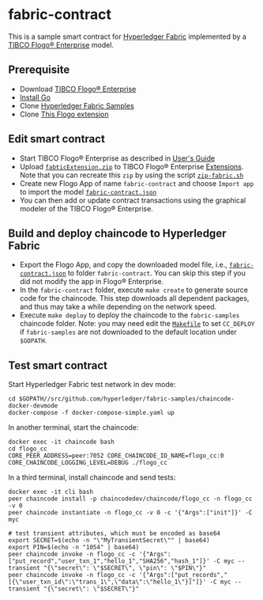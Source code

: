 # fabric-contract
This is a sample smart contract for [Hyperledger Fabric](https://www.hyperledger.org/projects/fabric) implemented by a [TIBCO Flogo® Enterprise](https://docs.tibco.com/products/tibco-flogo-enterprise-2-4-0) model.

## Prerequisite
- Download [TIBCO Flogo® Enterprise](https://edelivery.tibco.com/storefront/eval/tibco-flogo-enterprise/prod11810.html)
- [Install Go](https://golang.org/doc/install)
- Clone [Hyperledger Fabric Samples](https://github.com/hyperledger/fabric-samples)
- Clone [This Flogo extension](https://github.com/yxuco/flogo-enterprise-app)

## Edit smart contract
- Start TIBCO Flogo® Enterprise as described in [User's Guide](https://docs.tibco.com/pub/flogo/2.4.0/doc/pdf/TIB_flogo_2.4_users_guide.pdf?id=1)
- Upload [`fabticExtension.zip`](https://github.com/yxuco/flogo-enterprise-app/blob/master/fabricExtension.zip) to TIBCO Flogo® Enterprise [Extensions](http://localhost:8090/wistudio/extensions).  Note that you can recreate this `zip` by using the script [`zip-fabric.sh`](https://github.com/yxuco/flogo-enterprise-app/blob/master/zip-fabric.sh)
- Create new Flogo App of name `fabric-contract` and choose `Import app` to import the model [`fabric-contract.json`](https://github.com/yxuco/flogo-enterprise-app/blob/master/fabric-contract/fabric-contract.json)
- You can then add or update contract transactions using the graphical modeler of the TIBCO Flogo® Enterprise.

## Build and deploy chaincode to Hyperledger Fabric
- Export the Flogo App, and copy the downloaded model file, i.e., [`fabric-contract.json`](https://github.com/yxuco/flogo-enterprise-app/blob/master/fabric-contract/fabric-contract.json) to folder `fabric-contract`.  You can skip this step if you did not modify the app in Flogo® Enterprise.
- In the `fabric-contract` folder, execute `make create` to generate source code for the chaincode.  This step downloads all dependent packages, and thus may take a while depending on the network speed.
- Execute `make deploy` to deploy the chaincode to the `fabric-samples` chaincode folder.  Note: you may need edit the [`Makefile`](https://github.com/yxuco/flogo-enterprise-app/blob/master/fabric-contract/Makefile) to set `CC_DEPLOY` if `fabric-samples` are not downloaded to the default location under `$GOPATH`.

## Test smart contract
Start Hyperledger Fabric test network in dev mode:
```
cd $GOPATH//src/github.com/hyperledger/fabric-samples/chaincode-docker-devmode
docker-compose -f docker-compose-simple.yaml up
```
In another terminal, start the chaincode:
```
docker exec -it chaincode bash
cd flogo_cc
CORE_PEER_ADDRESS=peer:7052 CORE_CHAINCODE_ID_NAME=flogo_cc:0 CORE_CHAINCODE_LOGGING_LEVEL=DEBUG ./flogo_cc
```
In a third terminal, install chaincode and send tests:
```
docker exec -it cli bash
peer chaincode install -p chaincodedev/chaincode/flogo_cc -n flogo_cc -v 0
peer chaincode instantiate -n flogo_cc -v 0 -c '{"Args":["init"]}' -C myc

# test transient attributes, which must be encoded as base64
export SECRET=$(echo -n "\"MyTransientSecret\"" | base64)
export PIN=$(echo -n "1054" | base64)
peer chaincode invoke -n flogo_cc -c '{"Args":["put_record","user_txn_1","hello_1","SHA256","hash_1"]}' -C myc --transient "{\"secret\": \"$SECRET\", \"pin\": \"$PIN\"}"
peer chaincode invoke -n flogo_cc -c '{"Args":["put_records","[{\"user_txn_id\":\"trans_1\",\"data\":\"hello_1\"}]"]}' -C myc --transient "{\"secret\": \"$SECRET\"}"
```